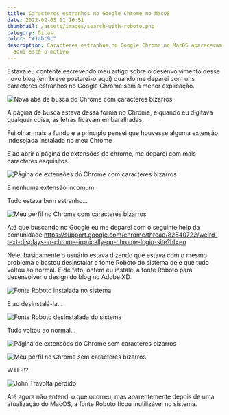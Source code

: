 ```yaml
---
title: Caracteres estranhos no Google Chrome no MacOS
date: 2022-02-03 11:16:51
thumbnail: /assets/images/search-with-roboto.png
category: Dicas
color: "#1abc9c"
description: Caracteres estranhos no Google Chrome no MacOS apareceram do nada e
  aqui está o motivo
---
```

Estava eu contente escrevendo meu artigo sobre o desenvolvimento desse novo blog (em breve postarei-o aqui) quando me deparei com uns caracteres estranhos no Google Chrome sem a menor explicação.

![Nova aba de busca do Chrome com caracteres bizarros](/assets/images/search-with-roboto.png "Nova aba de busca do Chrome com caracteres bizarros")

A página de busca estava dessa forma no Chrome, e quando eu digitava qualquer coisa, as letras ficavam embaralhadas.

Fui olhar mais a fundo e a princípio pensei que houvesse alguma extensão indesejada instalada no meu Chrome

E ao abrir a página de extensões de chrome, me deparei com mais caracteres esquisitos.

![Página de extensões do Chrome com caracteres bizarros](/assets/images/extensions-with-roboto.png "Página de extensões do Chrome com caracteres bizarros")

E nenhuma extensão incomum.

Tudo estava bem estranho...

![Meu perfil no Chrome com caracteres bizarros](/assets/images/you-and-google-with-roboto.png "Meu perfil no Chrome com caracteres bizarros")

Até que buscando no Google eu me deparei com o seguinte help da comunidade [](https://support.google.com/chrome/thread/82840722/weird-text-displays-in-chrome-ironically-on-chrome-login-site?hl=en)<https://support.google.com/chrome/thread/82840722/weird-text-displays-in-chrome-ironically-on-chrome-login-site?hl=en>

Nele, basicamente o usuário estava dizendo que estava com o mesmo problema e bastou desinstalar a fonte Roboto do sistema dele que tudo voltou ao normal. E de fato, ontem eu instalei a fonte Roboto para desenvolver o design do blog no Adobe XD:

![Fonte Roboto instalada no sistema](/assets/images/with-roboto.png "Fonte Roboto instalada no sistema")

E ao desinstalá-la...

![Fonte Roboto desinstalada do sistema](/assets/images/without-roboto.png "Fonte Roboto desinstalada do sistema")

Tudo voltou ao normal...

![Página de extensões do Chrome sem caracteres bizarros](/assets/images/extensions-without-roboto.png "Página de extensões do Chrome sem caracteres bizarros")

![Meu perfil no Chrome sem caracteres bizarros](/assets/images/you-and-google-without-roboto.png "Meu perfil no Chrome sem caracteres bizarros")

WTF?!?

![John Travolta perdido](/assets/images/lostjohntravolta.gif "John Travolta perdido")

Até agora não entendi o que ocorreu, mas aparentemente depois de uma atualização do MacOS, a fonte Roboto ficou inutilizável no sistema.
